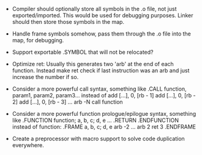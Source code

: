 - Compiler should optionally store all symbols in the .o file, not just exported/imported.
  This would be used for debugging purposes. Linker should then store those symbols in the map.
- Handle frame symbols somehow, pass them through the .o file into the map, for debugging.

- Support exportable .SYMBOL that will not be relocated?

- Optimize ret: Usually this generates two 'arb' at the end of each function.
  Instead make ret check if last instruction was an arb and just increase the number if so.

- Consider a more powerful call syntax, something like
    .CALL function, param1, param2, param3...
  instead of
    add [...], 0, [rb - 1]
    add [...], 0, [rb - 2]
    add [...], 0, [rb - 3]
    ...
    arb -N
    call function

- Consider a more powerful function prologue/epilogue syntax, something like
    .FUNCTION function; a, b, c; d, e
      ...
      .RETURN
    .ENDFUNCTION
  instead of
    function:
    .FRAME a, b, c; d, e
      arb -2
      ...
      arb 2
      ret 3
    .ENDFRAME

- Create a preprocessor with macro support to solve code duplication everywhere.
